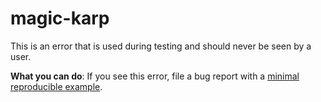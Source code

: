 # magic-karp

This is an error that is used during testing and should never be seen by a user.

**What you can do**: If you see this error, file a bug report with a [minimal reproducible example].

[minimal reproducible example]: https://stackoverflow.com/help/minimal-reproducible-example
